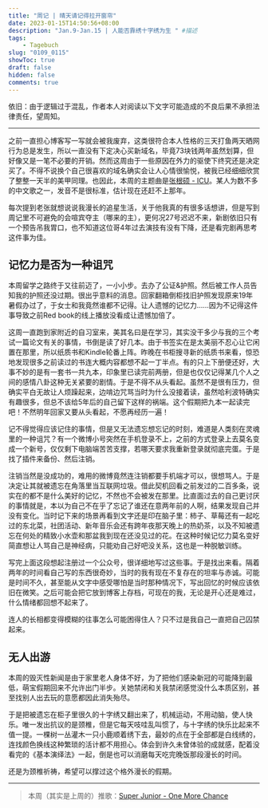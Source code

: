 ```yaml
---
title: "周记 | 晴天请记得拉开窗帘"
date: 2023-01-15T14:50:56+08:00
description: "Jan.9-Jan.15 | 人能否靠绣十字绣为生 " #描述
tags: 
    - Tagebuch
slug: "0109_0115"
showToc: true
draft: false
hidden: false
comments: true
---
```

依旧：由于逻辑过于混乱，作者本人对阅读以下文字可能造成的不良后果不承担法律责任，望周知。

---

之前一直担心博客写一写就会被我废弃，这类很符合本人性格的三天打鱼两天晒网行为总是发生，所以一直没有下定决心买新域名，毕竟73块钱两年虽然划算，但好像又是一笔不必要的开销。然而这周由于一些原因在外力的驱使下终究还是决定买了。不得不说换个自己很喜欢的域名确实会让人心情很愉悦，被我已经细细欣赏了整整一天半的美甲同理。也因此，本周的主题曲是[张根硕 - ICU](http://music.163.com/song?id=26145674&userid=1369261027)。某人为数不多的中文歌之一，发音不是很标准，估计现在还赶不上那年。

每次提到老张就想说说我漫长的追星生活，关于他我真的有很多话想讲，但是写到周记里不可避免的会喧宾夺主（哪来的主），更何况27号迟迟不来，新剧依旧只有一个预告吊我胃口，也不知道这位哥4年过去演技有没有下降，还是看完剧再思考这件事为佳。


## 记忆力是否为一种诅咒

本周留学之路终于又往前迈了，一小小步。去办了公证&护照。然后被工作人员告知我的护照还没过期。很出乎意料的消息。回家翻箱倒柜找旧护照发现原来19年暑假办过了，于女士和我竟然谁都不记得。让人遗憾的记忆力……因为不记得这件事导致之前Red book的线上播放没看成让遗憾加倍了。

这周一直跑到家附近的自习室来，美其名曰是在学习，其实没干多少与我的三个考试一篇论文有关的事情，书倒是读了好几本。由于书签实在是太美丽不忍心让它闲置在那里，所以纸质书和Kindle轮番上阵。昨晚在书柜搜寻新的纸质书来看，惊恐地发现很多之前读过的书连大概内容都想不起一丁半点。有的只上下册便还好，大事不妙的是有一套书一共九本，印象里已读完前两册，但是也仅仅记得某几个人之间的感情八卦这种无关紧要的剧情。于是不得不从头看起。虽然不是很有压力，但确实平白无故让人烦躁起来，边啃边咒骂当时为什么没接着读，虽然哈利波特确实有趣很多，但总不该给5年后的自己留下这样的祸端。这个假期把九本一起读完吧！不然明年回家又要从头看起，不愿再经历一遍！

记不得觉得应该记住的事情，但是又无法遗忘想忘记的时刻，难道是人类刻在灵魂里的一种诅咒？有一个微博小号突然在手机登录不上，之前的方式登录上去莫名变成一个新号，仅仅剩下电脑端苦苦支撑，若哪天要求我重新登录就彻底完蛋。于是找了插件来备份、然后注销。

注销当然是没成功的，难用的微博竟然连注销都要手机端才可以，很想骂人。于是决定让其就被遗忘在角落里当互联网垃圾。借此契机回看之前发过的二百多条，说实在的都不是什么美好的记忆，不然也不会被发在那里。比直面过去的自己更讨厌的事情就是，本以为自己不在乎了忘记了谁还在意两年前的人啊，结果发现自己并没有变化。当时记下来的场景再看到文字还是印在脑子里：柿子、草莓还有一起吃过的东北菜，社团活动、新年音乐会还有跨年夜那天晚上的热奶茶，以及不知被遗忘在何处的精致小水壶和那盆我到现在还没见过的花。在这种时候记忆力莫名变好简直想让人骂自己是神经病，只能劝自己好吧没关系，这也是一种脱敏训练。

写完上面这段想起注册过一个公众号，很详细地写过这些事。于是找出来看。隔着两年的时间看自己写的东西很奇妙，当时的我有现在不复存在的坦率与赤诚。可能是时间不久，甚至能从文字中感受哪怕是当时那种情况下，写出回忆的时候应该依旧在微笑。之后可能会把它放到博客上存档，可现在的我，无论是开心还是难过，什么情绪都回想不起来了。

连人的长相都变得模糊的往事怎么可能困得住人？只不过是我自己一直把自己囚禁起来。

## 无人出游
本周的毁灭性新闻是由于家里老人身体不好，为了把他们感染新冠的可能降到最低，萌宝假期回来不允许出门半步。关她禁闭和关我禁闭感觉没什么本质区别，甚至找别人出去玩的意愿都因此消失殆尽。

于是把被遗忘在柜子里很久的十字绣又翻出来了，机械运动，不用动脑，使人快乐。唯一发出抗议的是颈椎，但是它每天吱哇乱叫惯了，与十字绣的快乐比起来不值一提。一棵树一丛灌木一只小鹿顺着绣下去，最妙的点在于全部都是白线绣的，连找颜色换线这种繁琐的活计都不用担心。体会到许久未曾体验的成就感，配着没看完的《基本演绎法》一起，倒是也可以消磨每天吃完晚饭那段漫长的时间。

还是为颈椎祈祷，希望可以撑过这个格外漫长的假期。

---

> 本周（其实是上周的）推歌：[Super Junior - One More Chance](http://music.163.com/song?id=516358602&userid=1369261027) 